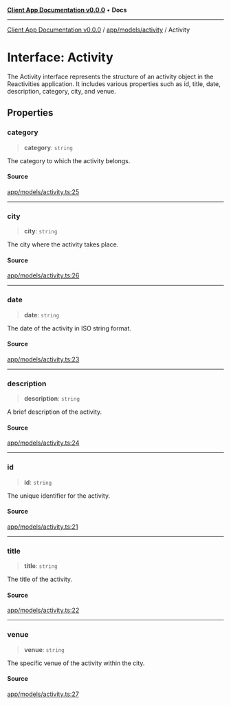 [**Client App Documentation v0.0.0**](../../../../README.md) • **Docs**

***

[Client App Documentation v0.0.0](../../../../README.md) / [app/models/activity](../README.md) / Activity

# Interface: Activity

The Activity interface represents the structure of an activity object in the Reactivities application.
It includes various properties such as id, title, date, description, category, city, and venue.

## Properties

### category

> **category**: `string`

The category to which the activity belongs.

#### Source

[app/models/activity.ts:25](https://github.com/jimmykurian/Reactivities/blob/2eec73b290ba27687cc01099a29cb3dbf8f367be/client-app/src/app/models/activity.ts#L25)

***

### city

> **city**: `string`

The city where the activity takes place.

#### Source

[app/models/activity.ts:26](https://github.com/jimmykurian/Reactivities/blob/2eec73b290ba27687cc01099a29cb3dbf8f367be/client-app/src/app/models/activity.ts#L26)

***

### date

> **date**: `string`

The date of the activity in ISO string format.

#### Source

[app/models/activity.ts:23](https://github.com/jimmykurian/Reactivities/blob/2eec73b290ba27687cc01099a29cb3dbf8f367be/client-app/src/app/models/activity.ts#L23)

***

### description

> **description**: `string`

A brief description of the activity.

#### Source

[app/models/activity.ts:24](https://github.com/jimmykurian/Reactivities/blob/2eec73b290ba27687cc01099a29cb3dbf8f367be/client-app/src/app/models/activity.ts#L24)

***

### id

> **id**: `string`

The unique identifier for the activity.

#### Source

[app/models/activity.ts:21](https://github.com/jimmykurian/Reactivities/blob/2eec73b290ba27687cc01099a29cb3dbf8f367be/client-app/src/app/models/activity.ts#L21)

***

### title

> **title**: `string`

The title of the activity.

#### Source

[app/models/activity.ts:22](https://github.com/jimmykurian/Reactivities/blob/2eec73b290ba27687cc01099a29cb3dbf8f367be/client-app/src/app/models/activity.ts#L22)

***

### venue

> **venue**: `string`

The specific venue of the activity within the city.

#### Source

[app/models/activity.ts:27](https://github.com/jimmykurian/Reactivities/blob/2eec73b290ba27687cc01099a29cb3dbf8f367be/client-app/src/app/models/activity.ts#L27)
